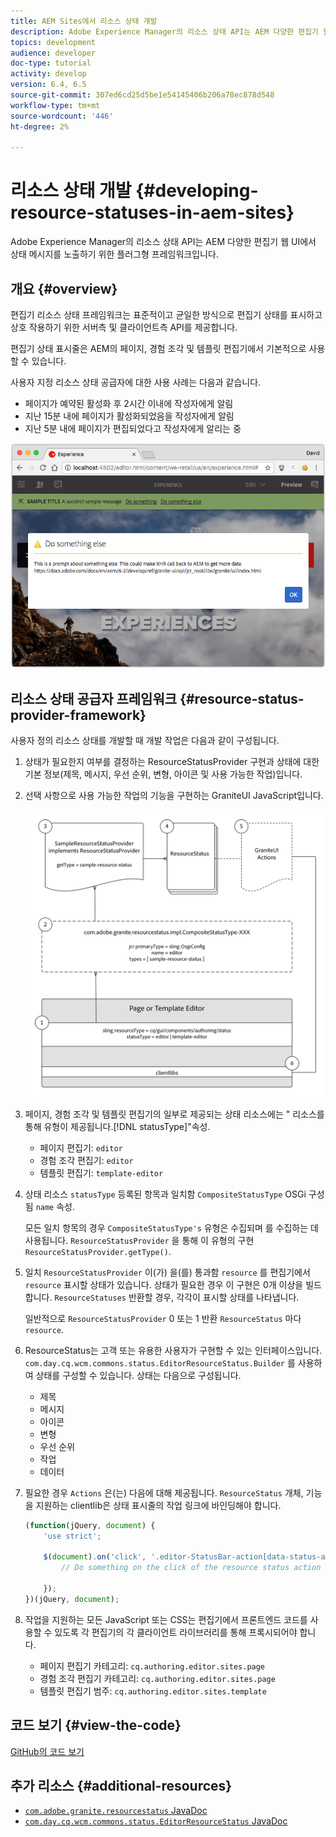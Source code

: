 ```yaml
---
title: AEM Sites에서 리소스 상태 개발
description: Adobe Experience Manager의 리소스 상태 API는 AEM 다양한 편집기 웹 UI에서 상태 메시지를 노출하기 위한 플러그형 프레임워크입니다.
topics: development
audience: developer
doc-type: tutorial
activity: develop
version: 6.4, 6.5
source-git-commit: 307ed6cd25d5be1e54145406b206a78ec878d548
workflow-type: tm+mt
source-wordcount: '446'
ht-degree: 2%

---
```



# 리소스 상태 개발 {#developing-resource-statuses-in-aem-sites}

Adobe Experience Manager의 리소스 상태 API는 AEM 다양한 편집기 웹 UI에서 상태 메시지를 노출하기 위한 플러그형 프레임워크입니다.

## 개요 {#overview}

편집기 리소스 상태 프레임워크는 표준적이고 균일한 방식으로 편집기 상태를 표시하고 상호 작용하기 위한 서버측 및 클라이언트측 API를 제공합니다.

편집기 상태 표시줄은 AEM의 페이지, 경험 조각 및 템플릿 편집기에서 기본적으로 사용할 수 있습니다.

사용자 지정 리소스 상태 공급자에 대한 사용 사례는 다음과 같습니다.

* 페이지가 예약된 활성화 후 2시간 이내에 작성자에게 알림
* 지난 15분 내에 페이지가 활성화되었음을 작성자에게 알림
* 지난 5분 내에 페이지가 편집되었다고 작성자에게 알리는 중

![AEM 편집기 리소스 상태 개요](assets/sample-editor-resource-status-screenshot.png)

## 리소스 상태 공급자 프레임워크 {#resource-status-provider-framework}

사용자 정의 리소스 상태를 개발할 때 개발 작업은 다음과 같이 구성됩니다.

1. 상태가 필요한지 여부를 결정하는 ResourceStatusProvider 구현과 상태에 대한 기본 정보(제목, 메시지, 우선 순위, 변형, 아이콘 및 사용 가능한 작업)입니다.
2. 선택 사항으로 사용 가능한 작업의 기능을 구현하는 GraniteUI JavaScript입니다.

   ![리소스 상태 아키텍처](assets/sample-editor-resource-status-application-architecture.png)

3. 페이지, 경험 조각 및 템플릿 편집기의 일부로 제공되는 상태 리소스에는 &quot; 리소스를 통해 유형이 제공됩니다.[!DNL statusType]&quot;속성.

   * 페이지 편집기: `editor`
   * 경험 조각 편집기: `editor`
   * 템플릿 편집기: `template-editor`

4. 상태 리소스 `statusType` 등록된 항목과 일치함 `CompositeStatusType` OSGi 구성됨 `name` 속성.

   모든 일치 항목의 경우 `CompositeStatusType's` 유형은 수집되며 를 수집하는 데 사용됩니다. `ResourceStatusProvider` 을 통해 이 유형의 구현 `ResourceStatusProvider.getType()`.

5. 일치 `ResourceStatusProvider` 이(가) 을(를) 통과함 `resource` 를 편집기에서 `resource` 표시할 상태가 있습니다. 상태가 필요한 경우 이 구현은 0개 이상을 빌드합니다. `ResourceStatuses` 반환할 경우, 각각이 표시할 상태를 나타냅니다.

   일반적으로 `ResourceStatusProvider` 0 또는 1 반환 `ResourceStatus` 마다 `resource`.

6. ResourceStatus는 고객 또는 유용한 사용자가 구현할 수 있는 인터페이스입니다. `com.day.cq.wcm.commons.status.EditorResourceStatus.Builder` 를 사용하여 상태를 구성할 수 있습니다. 상태는 다음으로 구성됩니다.

   * 제목
   * 메시지
   * 아이콘
   * 변형
   * 우선 순위
   * 작업
   * 데이터

7. 필요한 경우 `Actions` 은(는) 다음에 대해 제공됩니다. `ResourceStatus` 개체, 기능을 지원하는 clientlib은 상태 표시줄의 작업 링크에 바인딩해야 합니다.

   ```js
   (function(jQuery, document) {
       'use strict';
   
       $(document).on('click', '.editor-StatusBar-action[data-status-action-id="do-something"]', function () {
           // Do something on the click of the resource status action
   
       });
   })(jQuery, document);
   ```

8. 작업을 지원하는 모든 JavaScript 또는 CSS는 편집기에서 프론트엔드 코드를 사용할 수 있도록 각 편집기의 각 클라이언트 라이브러리를 통해 프록시되어야 합니다.

   * 페이지 편집기 카테고리: `cq.authoring.editor.sites.page`
   * 경험 조각 편집기 카테고리: `cq.authoring.editor.sites.page`
   * 템플릿 편집기 범주: `cq.authoring.editor.sites.template`

## 코드 보기 {#view-the-code}

[GitHub의 코드 보기](https://github.com/Adobe-Consulting-Services/acs-aem-samples/tree/master/bundle/src/main/java/com/adobe/acs/samples/resourcestatus/impl/SampleEditorResourceStatusProvider.java)

## 추가 리소스 {#additional-resources}

* [`com.adobe.granite.resourcestatus` JavaDoc](https://helpx.adobe.com/experience-manager/6-5/sites/developing/using/reference-materials/javadoc/com/adobe/granite/resourcestatus/package-summary.html)
* [`com.day.cq.wcm.commons.status.EditorResourceStatus` JavaDoc](https://helpx.adobe.com/experience-manager/6-5/sites/developing/using/reference-materials/javadoc/com/day/cq/wcm/commons/status/EditorResourceStatus.html)
